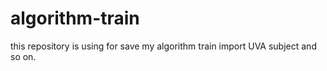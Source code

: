 # algorithm-train
this repository is using for save my algorithm train import UVA subject and so on.

